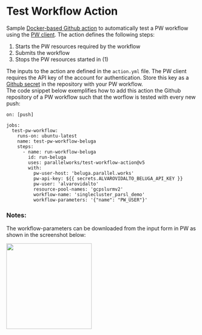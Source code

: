 # Test Workflow Action
Sample [Docker-based Github action](https://docs.github.com/en/actions/creating-actions/creating-a-docker-container-action) to automatically test a PW workflow using the [PW client](https://raw.githubusercontent.com/parallelworks/pw-cluster-automation/master/client.py). The action defines the following steps:

1. Starts the PW resources required by the workflow
2. Submits the workflow
3. Stops the PW resources started in (1)

The inputs to the action are defined in the `action.yml` file. The PW client requires the API key of the account for authentication. Store this key as a [Github secret](https://docs.github.com/en/actions/security-guides/encrypted-secrets) in the repository with your PW workflow.  
The code snippet below exemplifies how to add this action the Github repository of a PW workflow such that the worflow is tested with every new push:

```
on: [push]

jobs:
  test-pw-workflow:
    runs-on: ubuntu-latest
    name: test-pw-workflow-beluga
    steps:
      - name: run-workflow-beluga
        id: run-beluga
        uses: parallelworks/test-workflow-action@v5
        with:
          pw-user-host: 'beluga.parallel.works'
          pw-api-key: ${{ secrets.ALVAROVIDALTO_BELUGA_API_KEY }}
          pw-user: 'alvarovidalto'
          resource-pool-names: 'gcpslurmv2'
          workflow-name: 'singlecluster_parsl_demo'
          workflow-parameters: '{"name": "PW_USER"}'
```

### Notes:
The workflow-parameters can be downloaded from the input form in PW as shown in the screenshot below:

<div style="text-align:left;"><img src="https://drive.google.com/uc?id=11S7U2_LGAaKxxQva6tJkOhH7r8h3heiN" height="225"></div>
